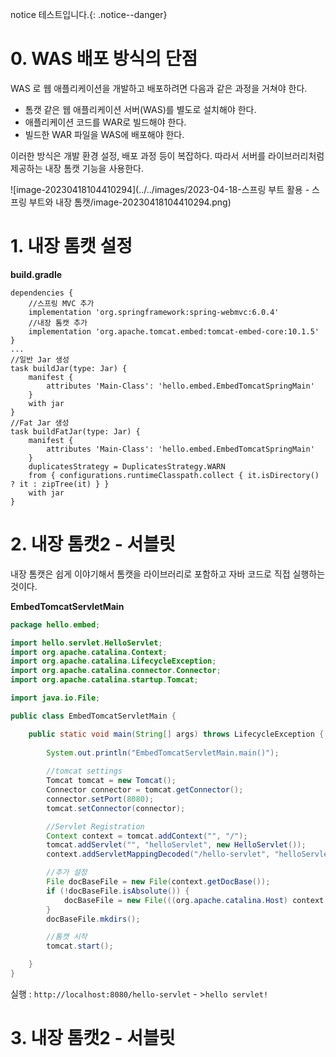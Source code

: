 



notice 테스트입니다.{: .notice--danger}

# 0. WAS 배포 방식의 단점

WAS 로 웹 애플리케이션을 개발하고 배포하려면 다음과 같은 과정을 거쳐야 한다.

- 톰캣 같은 웹 애플리케이션 서버(WAS)를 별도로 설치해야 한다.
-  애플리케이션 코드를 WAR로 빌드해야 한다. 
- 빌드한 WAR 파일을 WAS에 배포해야 한다.

이러한 방식은 개발 환경 설정, 배포 과정 등이 복잡하다. 따라서 서버를 라이브러리처럼 제공하는 내장 톰캣 기능을 사용한다.

![image-20230418104410294](../../images/2023-04-18-스프링 부트 활용 - 스프링 부트와 내장 톰캣/image-20230418104410294.png)



# 1. 내장 톰캣 설정

**build.gradle**

```
dependencies {
    //스프링 MVC 추가
    implementation 'org.springframework:spring-webmvc:6.0.4'
    //내장 톰캣 추가
    implementation 'org.apache.tomcat.embed:tomcat-embed-core:10.1.5'
}
...
//일반 Jar 생성
task buildJar(type: Jar) {
    manifest {
    	attributes 'Main-Class': 'hello.embed.EmbedTomcatSpringMain'
    }
    with jar
}
//Fat Jar 생성
task buildFatJar(type: Jar) {
    manifest {
    	attributes 'Main-Class': 'hello.embed.EmbedTomcatSpringMain'
    }
    duplicatesStrategy = DuplicatesStrategy.WARN
    from { configurations.runtimeClasspath.collect { it.isDirectory() ? it : zipTree(it) } }
    with jar
}
```



# 2. 내장 톰캣2 - 서블릿

내장 톰캣은 쉽게 이야기해서 톰캣을 라이브러리로 포함하고 자바 코드로 직접 실행하는 것이다.

**EmbedTomcatServletMain**

```java
package hello.embed;

import hello.servlet.HelloServlet;
import org.apache.catalina.Context;
import org.apache.catalina.LifecycleException;
import org.apache.catalina.connector.Connector;
import org.apache.catalina.startup.Tomcat;

import java.io.File;

public class EmbedTomcatServletMain {

    public static void main(String[] args) throws LifecycleException {
        
        System.out.println("EmbedTomcatServletMain.main()");
        
        //tomcat settings
        Tomcat tomcat = new Tomcat();
        Connector connector = tomcat.getConnector();
        connector.setPort(8080);
        tomcat.setConnector(connector);

        //Servlet Registration
        Context context = tomcat.addContext("", "/");
	    tomcat.addServlet("", "helloServlet", new HelloServlet());
        context.addServletMappingDecoded("/hello-servlet", "helloServlet");

        //추가 설정
        File docBaseFile = new File(context.getDocBase());
        if (!docBaseFile.isAbsolute()) {
            docBaseFile = new File(((org.apache.catalina.Host) context.getParent()).getAppBaseFile(), docBaseFile.getPath());
        }
        docBaseFile.mkdirs();

	    //톰캣 시작
        tomcat.start();

    }
}

```

실행 : `http://localhost:8080/hello-servlet` - >`hello servlet!`

# 3. 내장 톰캣2 - 서블릿